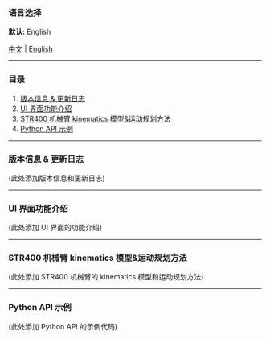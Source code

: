 ### 语言选择

**默认:** English

[中文](README-zh.md) | [English](README-en.md)

---

### 目录

1. [版本信息 & 更新日志](#版本信息--更新日志)
2. [UI 界面功能介绍](#ui界面功能介绍)
3. [STR400 机械臂 kinematics 模型&运动规划方法](#str400-机械臂kinematics模型运动规划方法)
4. [Python API 示例](#python-api示例)

---

### 版本信息 & 更新日志

<a name="版本信息--更新日志"></a>

(此处添加版本信息和更新日志)

---

### UI 界面功能介绍

<a name="ui界面功能介绍"></a>

(此处添加 UI 界面的功能介绍)

---

### STR400 机械臂 kinematics 模型&运动规划方法

<a name="str400-机械臂kinematics模型运动规划方法"></a>

(此处添加 STR400 机械臂的 kinematics 模型和运动规划方法)

---

### Python API 示例

<a name="python-api示例"></a>

(此处添加 Python API 的示例代码)
